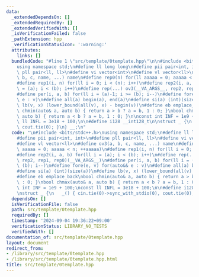 ```yaml
---
data:
  _extendedDependsOn: []
  _extendedRequiredBy: []
  _extendedVerifiedWith: []
  _isVerificationFailed: false
  _pathExtension: hpp
  _verificationStatusIcon: ':warning:'
  attributes:
    links: []
  bundledCode: "#line 1 \"src/template/0template.hpp\"\n\n#include <bits/stdc++.h>\n\
    using namespace std;\n#define ll long long\n#define pii pair<int, int>\n#define\
    \ pll pair<ll, ll>\n#define vi vector<int>\n#define vl vector<ll>\n#define ov3(a,\
    \ b, c, name, ...) name\n#define rep0(n) for(ll aaaaa = 0; aaaaa < n; ++aaaaa)\n\
    #define rep1(i, n) for(ll i = 0; i < (n); i++)\n#define rep2(i, a, b) for(ll i\
    \ = (a); i < (b); i++)\n#define rep(...) ov3(__VA_ARGS__, rep2, rep1, rep0)(__VA_ARGS__)\n\
    #define per(i, a, b) for(ll i = (a)-1; i >= (b); i--)\n#define fore(e, v) for(auto&&\
    \ e : v)\n#define all(a) begin(a), end(a)\n#define si(a) (int)(size(a))\n#define\
    \ lb(v, x) (lower_bound(all(v), x) - begin(v))\n#define eb emplace_back\nbool\
    \ chmin(auto& a, auto b) { return a > b ? a = b, 1 : 0; }\nbool chmax(auto& a,\
    \ auto b) { return a < b ? a = b, 1 : 0; }\n\nconst int INF = 1e9 + 100;\nconst\
    \ ll INFL = 3e18 + 100;\n\n#define i128 __int128_t\n\nstruct _ {\n   _() { cin.tie(0)->sync_with_stdio(0),\
    \ cout.tie(0); }\n} __;\n"
  code: "\n#include <bits/stdc++.h>\nusing namespace std;\n#define ll long long\n\
    #define pii pair<int, int>\n#define pll pair<ll, ll>\n#define vi vector<int>\n\
    #define vl vector<ll>\n#define ov3(a, b, c, name, ...) name\n#define rep0(n) for(ll\
    \ aaaaa = 0; aaaaa < n; ++aaaaa)\n#define rep1(i, n) for(ll i = 0; i < (n); i++)\n\
    #define rep2(i, a, b) for(ll i = (a); i < (b); i++)\n#define rep(...) ov3(__VA_ARGS__,\
    \ rep2, rep1, rep0)(__VA_ARGS__)\n#define per(i, a, b) for(ll i = (a)-1; i >=\
    \ (b); i--)\n#define fore(e, v) for(auto&& e : v)\n#define all(a) begin(a), end(a)\n\
    #define si(a) (int)(size(a))\n#define lb(v, x) (lower_bound(all(v), x) - begin(v))\n\
    #define eb emplace_back\nbool chmin(auto& a, auto b) { return a > b ? a = b, 1\
    \ : 0; }\nbool chmax(auto& a, auto b) { return a < b ? a = b, 1 : 0; }\n\nconst\
    \ int INF = 1e9 + 100;\nconst ll INFL = 3e18 + 100;\n\n#define i128 __int128_t\n\
    \nstruct _ {\n   _() { cin.tie(0)->sync_with_stdio(0), cout.tie(0); }\n} __;"
  dependsOn: []
  isVerificationFile: false
  path: src/template/0template.hpp
  requiredBy: []
  timestamp: '2024-09-04 19:36:22+09:00'
  verificationStatus: LIBRARY_NO_TESTS
  verifiedWith: []
documentation_of: src/template/0template.hpp
layout: document
redirect_from:
- /library/src/template/0template.hpp
- /library/src/template/0template.hpp.html
title: src/template/0template.hpp
---
```

